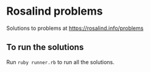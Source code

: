 # Rosalind problems

Solutions to problems at https://rosalind.info/problems

## To run the solutions

Run `ruby runner.rb` to run all the solutions.
